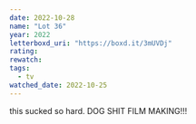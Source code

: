 ```yaml
---
date: 2022-10-28
name: "Lot 36"
year: 2022
letterboxd_uri: "https://boxd.it/3mUVDj"
rating: 
rewatch: 
tags:
  - tv
watched_date: 2022-10-25
---
```


this sucked so hard. DOG SHIT FILM MAKING!!!
